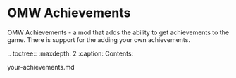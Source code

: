 # OMW Achievements

OMW Achievements - a mod that adds the ability to get achievements to the game. There is support for the adding your own achievements. 

.. toctree::
   :maxdepth: 2
   :caption: Contents:

your-achievements.md